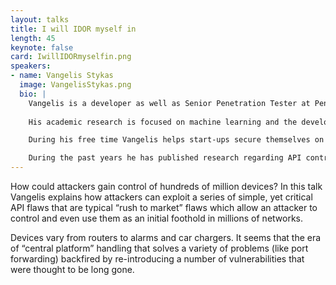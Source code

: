 ```yaml
---
layout: talks
title: I will IDOR myself in
length: 45
keynote: false
card: IwillIDORmyselfin.png
speakers:
- name: Vangelis Stykas
  image: VangelisStykas.png
  bio: |
    Vangelis is a developer as well as Senior Penetration Tester at Pen Test Partners. His research is mainly in API and web application security.
    
    His academic research is focused on machine learning and the development of proactive web application security.

    During his free time Vangelis helps start-ups secure themselves on the internet and get a leg-up on security.

    During the past years he has published research regarding API control functions for ships, smart locks, IP cameras, EV chargers and many other IoT devices.       
---
```

How could attackers gain control of hundreds of million devices? In this talk Vangelis explains how attackers can exploit a series of simple, yet critical API flaws that are typical “rush to market” flaws which allow an attacker to control and even use them as an initial foothold in millions of networks.

Devices vary from routers to alarms and car chargers. It seems that the era of “central platform” handling that solves a variety of problems (like port forwarding) backfired by re-introducing a number of vulnerabilities that were thought to be long gone.
